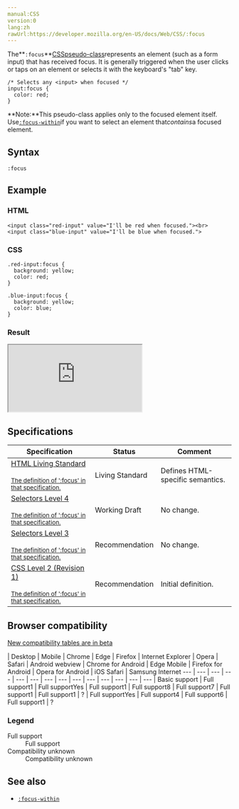 ```yaml
---
manual:CSS
version:0
lang:zh
rawUrl:https://developer.mozilla.org/en-US/docs/Web/CSS/:focus
---
```






The**`:focus`**[CSS](%427 "")[pseudo-class](%29702 "Pseudo-classes")represents an element (such as a form input) that has received focus. It is generally triggered when the user clicks or taps on an element or selects it with the keyboard&#39;s &quot;tab&quot; key.


```
/* Selects any <input> when focused */
input:focus {
  color: red;
}
```


**Note:**This pseudo-class applies only to the focused element itself. Use[`:focus-within`](%32741 "The :focus-within CSS pseudo-class represents an element that has received focus or contains an element that has received focus. In other words, it represents an element that is itself matched by the :focus pseudo-class or has a descendant that is matched by :focus. (This includes descendants in shadow trees.)")if you want to select an element that*contains*a focused element.



## Syntax<a name="Syntax"></a>

```
:focus
```

## Example<a name="Example"></a>

### HTML<a name="HTML"></a>

```
<input class="red-input" value="I'll be red when focused."><br>
<input class="blue-input" value="I'll be blue when focused.">
```

### CSS<a name="CSS"></a>

```
.red-input:focus {
  background: yellow;
  color: red;
}

.blue-input:focus {
  background: yellow;
  color: blue;
}
```

### Result<a name="Result"></a>


<iframe src='https://mdn.mozillademos.org/en-US/docs/Web/CSS/:focus$samples/Example?revision=1342880' width='null' height='null'></iframe>



## Specifications<a name="Specifications"></a>

Specification | Status | Comment 
 ---  |  ---  |  ---  | 
[HTML Living Standard<br></br><small>The definition of &#39;:focus&#39; in that specification.</small>](%30045 "") | Living Standard | Defines HTML-specific semantics. 
[Selectors Level 4<br></br><small>The definition of &#39;:focus&#39; in that specification.</small>](%30046 "") | Working Draft | No change. 
[Selectors Level 3<br></br><small>The definition of &#39;:focus&#39; in that specification.</small>](%30047 "") | Recommendation | No change. 
[CSS Level 2 (Revision 1)<br></br><small>The definition of &#39;:focus&#39; in that specification.</small>](%28377 "") | Recommendation | Initial definition. 


## Browser compatibility<a name="Browser_compatibility"></a>
[New compatibility tables are in beta<i></i>](%3360 "")

 | <abbr>Desktop<i></i></abbr> | <abbr>Mobile<i></i></abbr> 
 | <abbr>Chrome<i></i></abbr> | <abbr>Edge<i></i></abbr> | <abbr>Firefox<i></i></abbr> | <abbr>Internet Explorer<i></i></abbr> | <abbr>Opera<i></i></abbr> | <abbr>Safari<i></i></abbr> | <abbr>Android webview<i></i></abbr> | <abbr>Chrome for Android<i></i></abbr> | <abbr>Edge Mobile<i></i></abbr> | <abbr>Firefox for Android<i></i></abbr> | <abbr>Opera for Android<i></i></abbr> | <abbr>iOS Safari<i></i></abbr> | <abbr>Samsung Internet<i></i></abbr> 
 ---  |  ---  |  ---  |  ---  |  ---  |  ---  |  ---  |  ---  |  ---  |  ---  |  ---  |  ---  |  ---  |  ---  | 
Basic support | <abbr>Full support</abbr>1 | <abbr>Full support</abbr>Yes | <abbr>Full support</abbr>1 | <abbr>Full support</abbr>8 | <abbr>Full support</abbr>7 | <abbr>Full support</abbr>1 | <abbr>Full support</abbr>1 | <abbr>?</abbr> | <abbr>Full support</abbr>Yes | <abbr>Full support</abbr>4 | <abbr>Full support</abbr>6 | <abbr>Full support</abbr>1 | <abbr>?</abbr> 


### Legend<a name="Legend"></a>
<dl><dt id=''><abbr>Full support</abbr></dt><dd>Full support</dd><dt id=''><abbr>Compatibility unknown</abbr></dt><dd>Compatibility unknown</dd></dl>


## See also<a name="See_also"></a>

* [`:focus-within`](%32741 "The :focus-within CSS pseudo-class represents an element that has received focus or contains an element that has received focus. In other words, it represents an element that is itself matched by the :focus pseudo-class or has a descendant that is matched by :focus. (This includes descendants in shadow trees.)")



